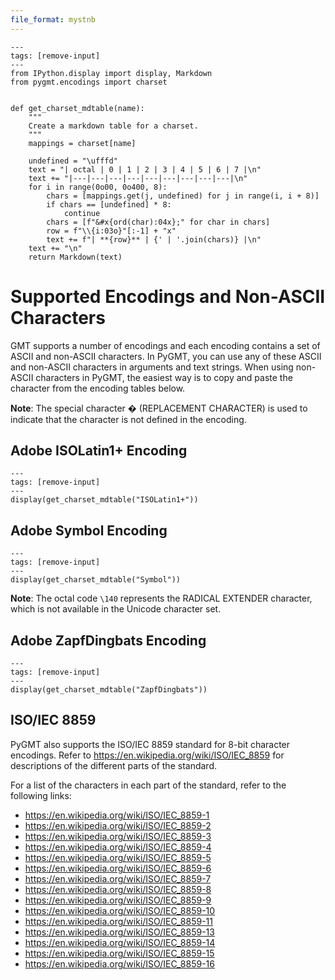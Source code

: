```yaml
---
file_format: mystnb
---
```


```{code-cell}
---
tags: [remove-input]
---
from IPython.display import display, Markdown
from pygmt.encodings import charset


def get_charset_mdtable(name):
    """
    Create a markdown table for a charset.
    """
    mappings = charset[name]

    undefined = "\ufffd"
    text = "| octal | 0 | 1 | 2 | 3 | 4 | 5 | 6 | 7 |\n"
    text += "|---|---|---|---|---|---|---|---|---|\n"
    for i in range(0o00, 0o400, 8):
        chars = [mappings.get(j, undefined) for j in range(i, i + 8)]
        if chars == [undefined] * 8:
            continue
        chars = [f"&#x{ord(char):04x};" for char in chars]
        row = f"\\{i:03o}"[:-1] + "x"
        text += f"| **{row}** | {' | '.join(chars)} |\n"
    text += "\n"
    return Markdown(text)
```

# Supported Encodings and Non-ASCII Characters

GMT supports a number of encodings and each encoding contains a set of ASCII and
non-ASCII characters. In PyGMT, you can use any of these ASCII and non-ASCII characters
in arguments and text strings. When using non-ASCII characters in PyGMT, the easiest way
is to copy and paste the character from the encoding tables below.

**Note**: The special character &#xfffd; (REPLACEMENT CHARACTER) is used to indicate
that the character is not defined in the encoding.

## Adobe ISOLatin1+ Encoding

```{code-cell}
---
tags: [remove-input]
---
display(get_charset_mdtable("ISOLatin1+"))
```

## Adobe Symbol Encoding

```{code-cell}
---
tags: [remove-input]
---
display(get_charset_mdtable("Symbol"))
```

**Note**: The octal code `\140` represents the RADICAL EXTENDER character, which is not
available in the Unicode character set.

## Adobe ZapfDingbats Encoding

```{code-cell}
---
tags: [remove-input]
---
display(get_charset_mdtable("ZapfDingbats"))
```

## ISO/IEC 8859

PyGMT also supports the ISO/IEC 8859 standard for 8-bit character encodings. Refer to
<https://en.wikipedia.org/wiki/ISO/IEC_8859> for descriptions of the different parts of
the standard.

For a list of the characters in each part of the standard, refer to the following links:

- <https://en.wikipedia.org/wiki/ISO/IEC_8859-1>
- <https://en.wikipedia.org/wiki/ISO/IEC_8859-2>
- <https://en.wikipedia.org/wiki/ISO/IEC_8859-3>
- <https://en.wikipedia.org/wiki/ISO/IEC_8859-4>
- <https://en.wikipedia.org/wiki/ISO/IEC_8859-5>
- <https://en.wikipedia.org/wiki/ISO/IEC_8859-6>
- <https://en.wikipedia.org/wiki/ISO/IEC_8859-7>
- <https://en.wikipedia.org/wiki/ISO/IEC_8859-8>
- <https://en.wikipedia.org/wiki/ISO/IEC_8859-9>
- <https://en.wikipedia.org/wiki/ISO/IEC_8859-10>
- <https://en.wikipedia.org/wiki/ISO/IEC_8859-11>
- <https://en.wikipedia.org/wiki/ISO/IEC_8859-13>
- <https://en.wikipedia.org/wiki/ISO/IEC_8859-14>
- <https://en.wikipedia.org/wiki/ISO/IEC_8859-15>
- <https://en.wikipedia.org/wiki/ISO/IEC_8859-16>
